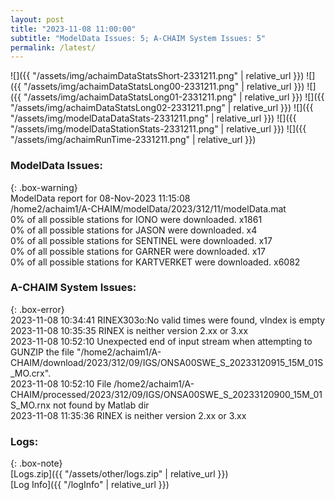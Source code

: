 ```yaml
---
layout: post
title: "2023-11-08 11:00:00"
subtitle: "ModelData Issues: 5; A-CHAIM System Issues: 5"
permalink: /latest/
---
```


![]({{ "/assets/img/achaimDataStatsShort-2331211.png" | relative_url }})
![]({{ "/assets/img/achaimDataStatsLong00-2331211.png" | relative_url }})
![]({{ "/assets/img/achaimDataStatsLong01-2331211.png" | relative_url }})
![]({{ "/assets/img/achaimDataStatsLong02-2331211.png" | relative_url }})
![]({{ "/assets/img/modelDataDataStats-2331211.png" | relative_url }})
![]({{ "/assets/img/modelDataStationStats-2331211.png" | relative_url }})
![]({{ "/assets/img/achaimRunTime-2331211.png" | relative_url }})


### ModelData Issues:  
  
{: .box-warning}  
 ModelData report for 08-Nov-2023 11:15:08   
 /home2/achaim1/A-CHAIM/modelData/2023/312/11/modelData.mat   
 0% of all possible stations for IONO were downloaded. x1861   
 0% of all possible stations for JASON were downloaded. x4   
 0% of all possible stations for SENTINEL were downloaded. x17   
 0% of all possible stations for GARNER were downloaded. x17   
 0% of all possible stations for KARTVERKET were downloaded. x6082   
  
### A-CHAIM System Issues:  
  
{: .box-error}  
2023-11-08 10:34:41 RINEX303o:No valid times were found, vIndex is empty  
2023-11-08 10:35:35 RINEX is neither version 2.xx or 3.xx  
2023-11-08 10:52:10 Unexpected end of input stream when attempting to GUNZIP the file "/home2/achaim1/A-CHAIM/download/2023/312/09/IGS/ONSA00SWE_S_20233120915_15M_01S_MO.crx".  
2023-11-08 10:52:10 File /home2/achaim1/A-CHAIM/processed/2023/312/09/IGS/ONSA00SWE_S_20233120900_15M_01S_MO.rnx not found by Matlab dir  
2023-11-08 11:35:36 RINEX is neither version 2.xx or 3.xx  

### Logs:  
  
{: .box-note}  
[Logs.zip]({{ "/assets/other/logs.zip" | relative_url }})  
[Log Info]({{ "/logInfo" | relative_url }})  
